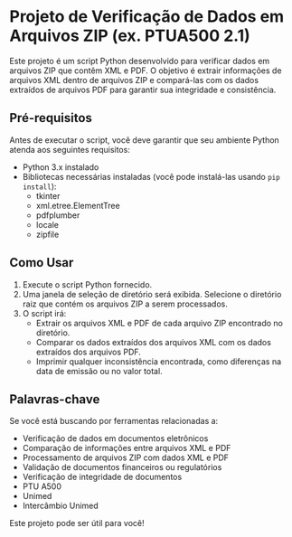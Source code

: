 # Projeto de Verificação de Dados em Arquivos ZIP (ex. PTUA500 2.1)

Este projeto é um script Python desenvolvido para verificar dados em arquivos ZIP que contêm XML e PDF. O objetivo é extrair informações de arquivos XML dentro de arquivos ZIP e compará-las com os dados extraídos de arquivos PDF para garantir sua integridade e consistência.

## Pré-requisitos

Antes de executar o script, você deve garantir que seu ambiente Python atenda aos seguintes requisitos:

- Python 3.x instalado
- Bibliotecas necessárias instaladas (você pode instalá-las usando `pip install`):
  - tkinter
  - xml.etree.ElementTree
  - pdfplumber
  - locale
  - zipfile

## Como Usar

1. Execute o script Python fornecido.
2. Uma janela de seleção de diretório será exibida. Selecione o diretório raiz que contém os arquivos ZIP a serem processados.
3. O script irá:
   - Extrair os arquivos XML e PDF de cada arquivo ZIP encontrado no diretório.
   - Comparar os dados extraídos dos arquivos XML com os dados extraídos dos arquivos PDF.
   - Imprimir qualquer inconsistência encontrada, como diferenças na data de emissão ou no valor total.

## Palavras-chave

Se você está buscando por ferramentas relacionadas a:

- Verificação de dados em documentos eletrônicos
- Comparação de informações entre arquivos XML e PDF
- Processamento de arquivos ZIP com dados XML e PDF
- Validação de documentos financeiros ou regulatórios
- Verificação de integridade de documentos
- PTU A500
- Unimed
- Intercâmbio Unimed

Este projeto pode ser útil para você!

